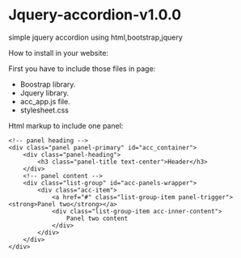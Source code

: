 # Jquery-accordion-v1.0.0
simple jquery accordion using html,bootstrap,jquery

How to install in your website:

First you have to include those files in page:

- Boostrap library.
- Jquery library.
- acc_app.js file.
- stylesheet.css
 
Html markup to include one panel:

	<!-- panel heading -->
	<div class="panel panel-primary" id="acc_container">
		<div class="panel-heading">
			<h3 class="panel-title text-center">Header</h3>
		</div>
		<!-- panel content -->
		<div class="list-group" id="acc-panels-wrapper">
 			<div class="acc-item"> 
 				<a href="#" class="list-group-item panel-trigger"><strong>Panel two</strong></a>
 				<div class="list-group-item acc-inner-content">
 					Panel two content
 				</div>
 			</div>
		</div>
	</div>
